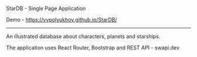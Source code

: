 StarDB - Single Page Application 

Demo - https://vvpolyukhov.github.io/StarDB/

---------------------------------

An illustrated database about characters, planets and starships. 

The application uses React Router, Bootstrap and REST API - swapi.dev
